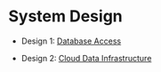 # System Design

- Design 1: [Database Access](./Design1/README.md)

- Design 2: [Cloud Data Infrastructure](./Design2/README.md)